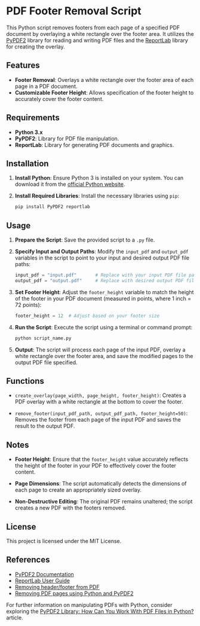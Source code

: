 # PDF Footer Removal Script

This Python script removes footers from each page of a specified PDF document by overlaying a white rectangle over the footer area. It utilizes the [PyPDF2](https://pypi.org/project/PyPDF2/) library for reading and writing PDF files and the [ReportLab](https://www.reportlab.com/docs/reportlab-userguide.pdf) library for creating the overlay.

## Features

- **Footer Removal**: Overlays a white rectangle over the footer area of each page in a PDF document.
- **Customizable Footer Height**: Allows specification of the footer height to accurately cover the footer content.

## Requirements

- **Python 3.x**
- **PyPDF2**: Library for PDF file manipulation.
- **ReportLab**: Library for generating PDF documents and graphics.

## Installation

1. **Install Python**: Ensure Python 3 is installed on your system. You can download it from the [official Python website](https://www.python.org/).

2. **Install Required Libraries**: Install the necessary libraries using `pip`:

   ```bash
   pip install PyPDF2 reportlab
   ```

## Usage

1. **Prepare the Script**: Save the provided script to a `.py` file.

2. **Specify Input and Output Paths**: Modify the `input_pdf` and `output_pdf` variables in the script to point to your input and desired output PDF file paths:

   ```python
   input_pdf = "input.pdf"       # Replace with your input PDF file path
   output_pdf = "output.pdf"     # Replace with desired output PDF file path
   ```

3. **Set Footer Height**: Adjust the `footer_height` variable to match the height of the footer in your PDF document (measured in points, where 1 inch = 72 points):

   ```python
   footer_height = 12  # Adjust based on your footer size
   ```

4. **Run the Script**: Execute the script using a terminal or command prompt:

   ```bash
   python script_name.py
   ```

5. **Output**: The script will process each page of the input PDF, overlay a white rectangle over the footer area, and save the modified pages to the output PDF file specified.

## Functions

- `create_overlay(page_width, page_height, footer_height)`: Creates a PDF overlay with a white rectangle at the bottom to cover the footer.

- `remove_footer(input_pdf_path, output_pdf_path, footer_height=50)`: Removes the footer from each page of the input PDF and saves the result to the output PDF.

## Notes

- **Footer Height**: Ensure that the `footer_height` value accurately reflects the height of the footer in your PDF to effectively cover the footer content.

- **Page Dimensions**: The script automatically detects the dimensions of each page to create an appropriately sized overlay.

- **Non-Destructive Editing**: The original PDF remains unaltered; the script creates a new PDF with the footers removed.

## License

This project is licensed under the MIT License.

## References

- [PyPDF2 Documentation](https://pypi.org/project/PyPDF2/)
- [ReportLab User Guide](https://www.reportlab.com/docs/reportlab-userguide.pdf)
- [Removing header/footer from PDF](https://www.reddit.com/r/learnpython/comments/1ao9hpj/removing_headerfooter_from_pdf/)
- [Removing PDF pages using Python and PyPDF2](https://pythoncircle.com/post/787/removing-pdf-pages-using-python-and-pypdf2/)

For further information on manipulating PDFs with Python, consider exploring the [PyPDF2 Library: How Can You Work With PDF Files in Python?](https://nanonets.com/blog/pypdf2-library-working-with-pdf-files-in-python/) article. 

